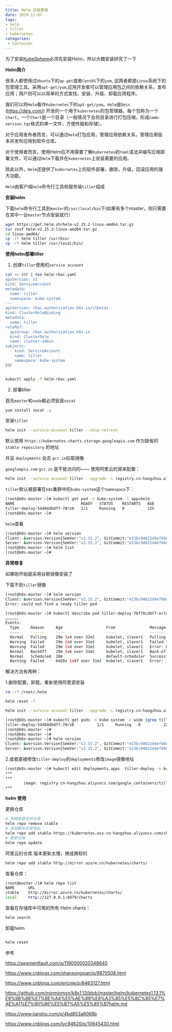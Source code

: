 ```yaml
---
title: Helm 安装使用
date: 2019-11-07
tags:
- helm
- tiller
- kubernetes
categories:
 - Container
---
```




为了安装[KubeSphere][1]必须先安装Helm，所以大概安装研究了一下

  [1]: https://kubesphere.io/docs/v2.0/zh-CN/installation/install-on-k8s/#%E5%87%86%E5%A4%87%E5%B7%A5%E4%BD%9C


**Helm简介**

很多人都使用过`Ubuntu`下的`ap-get`或者`CentOS`下的`yum`, 这两者都是`Linux`系统下的包管理工具。采用`apt-get/yum`,应用开发者可以管理应用包之间的依赖关系，发布应用；用户则可以以简单的方式查找、安装、升级、卸载应用程序。

我们可以将`Helm`看作`Kubernetes`下的`apt-get/yum`。`Helm`是`Deis` (https://deis.com/) 开发的一个用于`kubernetes`的包管理器。每个包称为一个`Chart`，一个`Chart`是一个目录（一般情况下会将目录进行打包压缩，形成`name-version.tgz`格式的单一文件，方便传输和存储）。

对于应用发布者而言，可以通过`Helm`打包应用，管理应用依赖关系，管理应用版本并发布应用到软件仓库。

对于使用者而言，使用Helm后不用需要了解`Kubernetes`的`Yaml`语法并编写应用部署文件，可以通过`Helm`下载并在`kubernetes`上安装需要的应用。

除此以外，`Helm`还提供了`kubernetes`上的软件部署，删除，升级，回滚应用的强大功能。

`Helm`由客户端`helm`命令行工具和服务端`tiller`组成

**安装helm**

下载`helm`命令行工具到`master`的`/usr/local/bin`下(如果有多个master，则只需要在其中一台`master`节点安装就行）


```bash
wget https://get.helm.sh/helm-v2.15.2-linux-amd64.tar.gz
tar zxvf helm-v2.15.2-linux-amd64.tar.gz
cd linux-amd64/
cp -rf helm tiller /usr/bin/
cp -rf helm tiller /usr/local/bin/
```

**使用helm部署tiller**

1. 创建`tiller`使用的`service account`

```bash
cat << EOF | tee helm-rbac.yaml
apiVersion: v1
kind: ServiceAccount
metadata:
  name: tiller
  namespace: kube-system
---
apiVersion: rbac.authorization.k8s.io/v1beta1
kind: ClusterRoleBinding
metadata:
  name: tiller
roleRef:
  apiGroup: rbac.authorization.k8s.io
  kind: ClusterRole
  name: cluster-admin
subjects:
  - kind: ServiceAccount
    name: tiller
    namespace: kube-system
EOF


kubectl apply -f helm-rbac.yaml
```

2. 部署tiller

首先`master`和`node`都必须安装``socat``

```bash
yum install socat -y
```

安装`tiller`

```bash
helm init --service-account tiller --skip-refresh
```

默认使用 `https://kubernetes-charts.storage.googleapis.com` 作为缺省的 `stable repository` 的地址

并且 `deployments` 会去 `gcr.io`拉取镜像

`googleapis.com` `gcr.io` 是不能访问的~~~ 使用阿里云的源来配置：


```bash
helm init --service-account tiller --upgrade -i registry.cn-hangzhou.aliyuncs.com/google_containers/tiller:v2.15.2  --stable-repo-url https://kubernetes.oss-cn-hangzhou.aliyuncs.com/charts
```

`tiller`默认被部署在`k8s`集群中的`kube-system`这个`namespace`下：

```bash
[root@k8s-master ~]# kubectl get pod -n kube-system -l app=helm
NAME                             READY   STATUS    RESTARTS   AGE
tiller-deploy-54484dbdff-78rz8   1/1     Running   0          22h
[root@k8s-master ~]# 
```

`helm`查看

```bash
[root@k8s-master ~]# helm version
Client: &version.Version{SemVer:"v2.15.2", GitCommit:"e13bc94621d4ef666270cfbe734aaabf342a49bb", GitTreeState:"clean"}
Server: &version.Version{SemVer:"v2.15.2", GitCommit:"e13bc94621d4ef666270cfbe734aaabf342a49bb", GitTreeState:"clean"}
[root@k8s-master ~]# helm list
[root@k8s-master ~]# 
```


**异常修复**

如果刚开始就采用谷歌镜像安装了

下载不到`tiller`镜像

```bash
[root@k8s-master ~]# helm version
Client: &version.Version{SemVer:"v2.15.2", GitCommit:"e13bc94621d4ef666270cfbe734aaabf342a49bb", GitTreeState:"clean"}
Error: could not find a ready tiller pod
```

```bash
[root@k8s-master ~]# kubectl describe pod tiller-deploy-7bf78cdbf7-nclnr -n kube-system
。。。。。。。
Events:
  Type     Reason     Age                   From               Message
  ----     ------     ----                  ----               -------
  Normal   Pulling    29m (x4 over 32m)     kubelet, slaver1   Pulling image "gcr.io/kubernetes-helm/tiller:v2.14.1"
  Warning  Failed     29m (x4 over 31m)     kubelet, slaver1   Failed to pull image "gcr.io/kubernetes-helm/tiller:v2.14.1": rpc error: code = Unknown desc = Error response from daemon: Get https://gcr.io/v2/: net/http: request canceled while waiting for connection (Client.Timeout exceeded while awaiting headers)
  Warning  Failed     29m (x4 over 31m)     kubelet, slaver1   Error: ErrImagePull
  Normal   BackOff    29m (x6 over 31m)     kubelet, slaver1   Back-off pulling image "gcr.io/kubernetes-helm/tiller:v2.14.1"
  Normal   Scheduled  28m                   default-scheduler  Successfully assigned kube-system/tiller-deploy-7bf78cdbf7-nclnr to slaver1
  Warning  Failed     6m58s (x97 over 31m)  kubelet, slaver1   Error: ImagePullBackOff
```


解决方法有两种：

1.删除配置，卸载，重新使用阿里源安装

```bash
rm -rf /root/.helm

helm reset -f

helm init --service-account tiller --upgrade -i registry.cn-hangzhou.aliyuncs.com/google_containers/tiller:v2.15.2  --stable-repo-url https://kubernetes.oss-cn-hangzhou.aliyuncs.com/charts 

[root@k8s-master ~]# kubectl get pods -n kube-system -o wide |grep tiller
tiller-deploy-54484dbdff-78rz8          1/1     Running   0          22h   10.254.50.4    k8s-node-2   <none>           <none>
[root@k8s-master ~]# 
[root@k8s-master ~]# 
[root@k8s-master ~]# helm version
Client: &version.Version{SemVer:"v2.15.2", GitCommit:"e13bc94621d4ef666270cfbe734aaabf342a49bb", GitTreeState:"clean"}
Server: &version.Version{SemVer:"v2.15.2", GitCommit:"e13bc94621d4ef666270cfbe734aaabf342a49bb", GitTreeState:"clean"}
```

2.或者直接修改`tiller-deploy`的`deployments`修改`image`镜像地址

```bash
[root@k8s-master ~]# kubectl edit deployments.apps  tiller-deploy -n kube-system 
***
***
        image: registry.cn-hangzhou.aliyuncs.com/google_containers/tiller:v2.15.2
***
```

**helm 使用**

更换仓库

```bash
# 先移除原先的仓库
helm repo remove stable
# 添加新的仓库地址
helm repo add stable https://kubernetes.oss-cn-hangzhou.aliyuncs.com/charts
# 更新仓库
helm repo update
```

阿里云的仓库 版本更新太慢，换成微软的

```bash
helm repo add stable http://mirror.azure.cn/kubernetes/charts/
```

查看仓库：

```bash
[root@master /]# helm repo list
NAME      URL                                      
stable    http://mirror.azure.cn/kubernetes/charts/
local     http://127.0.0.1:8879/charts
```
      
查看在存储库中可用的所有 Helm charts：

```bash
helm search
```

卸载helm
```bash

helm reset 
```


参考

https://segmentfault.com/a/1190000020348840

https://www.cnblogs.com/shansongxian/p/9870508.html

https://www.cnblogs.com/ericnie/p/8463127.html

https://github.com/minminmsn/k8s1.13/blob/master/helm/kubernetes1.13.1%E9%9B%86%E7%BE%A4%E5%AE%89%E8%A3%85%E5%8C%85%E7%AE%A1%E7%90%86%E5%B7%A5%E5%85%B7helm.md

https://www.jianshu.com/p/4bd853a8068b

https://www.cnblogs.com/lyc94620/p/10945430.html

